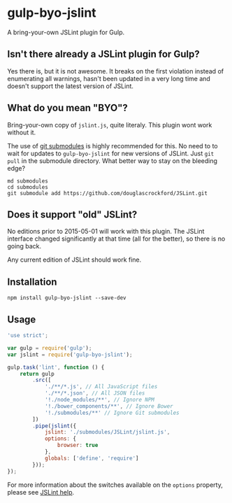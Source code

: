 # gulp-byo-jslint

A bring-your-own JSLint plugin for Gulp.

## Isn't there already a JSLint plugin for Gulp?

Yes there is, but it is not awesome. It breaks on the first violation instead
of enumerating all warnings, hasn't been updated in a very long time and
doesn't support the latest version of JSLint.

## What do you mean "BYO"?

Bring-your-own copy of `jslint.js`, quite literaly. This plugin wont work
without it.

The use of [git submodules](https://git-scm.com/docs/git-submodule) is highly
recommended for this. No need to to wait for updates to `gulp-byo-jslint` for
new versions of JSLint. Just `git pull` in the submodule directory. What better
way to stay on the bleeding edge?

```
md submodules
cd submodules
git submodule add https://github.com/douglascrockford/JSLint.git
```

## Does it support "old" JSLint?

No editions prior to 2015-05-01 will work with this plugin. The JSLint
interface changed significantly at that time (all for the better), so there is
no going back.

Any current edition of JSLint should work fine.

## Installation

```
npm install gulp-byo-jslint --save-dev
```

## Usage

```JavaScript
'use strict';

var gulp = require('gulp');
var jslint = require('gulp-byo-jslint');

gulp.task('lint', function () {
    return gulp
        .src([
            './**/*.js', // All JavaScript files
            './**/*.json', // All JSON files
            '!./node_modules/**', // Ignore NPM
            '!./bower_components/**', // Ignore Bower
            '!./submodules/**' // Ignore Git submodules
        ])
        .pipe(jslint({
            jslint: './submodules/JSLint/jslint.js',
            options: {
                browser: true
            },
            globals: ['define', 'require']
        }));
});
```

For more information about the switches available on the `options` property,
please see [JSLint help](http://www.jslint.com/help.html).
